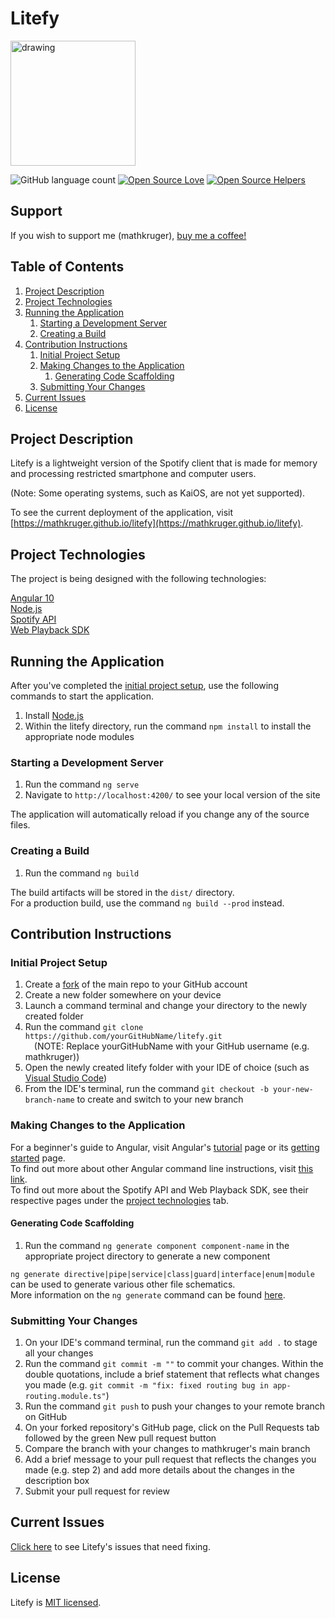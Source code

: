 # Litefy

<img src="src/assets/logo.png" alt="drawing" width="200"/>

![GitHub language count](https://img.shields.io/github/languages/count/mathkruger/litefy)
[![Open Source Love](https://firstcontributions.github.io/open-source-badges/badges/open-source-v1/open-source.svg)](https://github.com/firstcontributions/open-source-badges)
[![Open Source Helpers](https://www.codetriage.com/mathkruger/litefy/badges/users.svg)](https://www.codetriage.com/mathkruger/litefy)

## Support <a name="support"></a>

If you wish to support me (mathkruger), <a href="https://www.buymeacoffee.com/mathkruger">buy me a coffee!</a>

## Table of Contents
1. [Project Description](#description)
2. [Project Technologies](#technologies)
3. [Running the Application](#application)
    1. [Starting a Development Server](#application1)
    2. [Creating a Build](#application2)
4. [Contribution Instructions](#contribution)
    1. [Initial Project Setup](#contribution1)
    2. [Making Changes to the Application](#contribution2)
        1. [Generating Code Scaffolding](#contribution2.1)
    3. [Submitting Your Changes](#contribution3)
5. [Current Issues](#issues)
6. [License](#license)

## Project Description <a name="description"></a>
Litefy is a lightweight version of the Spotify client that is made for memory and processing restricted smartphone and computer users.        

(Note: Some operating systems, such as KaiOS, are not yet supported).    

To see the current deployment of the application, visit [https://mathkruger.github.io/litefy](https://mathkruger.github.io/litefy).

## Project Technologies <a name="technologies"></a>
The project is being designed with the following technologies:

[Angular 10](https://angular.io)     
[Node.js](https://nodejs.org/en/)     
[Spotify API](https://developer.spotify.com/documentation/web-api/reference-beta/)     
[Web Playback SDK](https://developer.spotify.com/documentation/web-playback-sdk/quick-start/)     

## Running the Application <a name="application"></a>

After you've completed the [initial project setup](#contribution1), use the following commands to start the application.

1. Install [Node.js](https://nodejs.org/en/)
2. Within the litefy directory, run the command `npm install` to install the appropriate node modules

### Starting a Development Server <a name="application1"></a>

1. Run the command `ng serve`
2. Navigate to `http://localhost:4200/` to see your local version of the site

The application will automatically reload if you change any of the source files.

### Creating a Build <a name="application2"></a>

1. Run the command `ng build`     

The build artifacts will be stored in the `dist/` directory.     
For a production build, use the command `ng build --prod` instead.

## Contribution Instructions <a name="contribution"></a>

### Initial Project Setup <a name="contribution1"></a>

1. Create a [fork](https://github.com/mathkruger/litefy/fork) of the main repo to your GitHub account       
2. Create a new folder somewhere on your device
3. Launch a command terminal and change your directory to the newly created folder
4. Run the command `git clone https://github.com/yourGitHubName/litefy.git`       
    &emsp;(NOTE: Replace yourGitHubName with your GitHub username (e.g. mathkruger))
5. Open the newly created litefy folder with your IDE of choice (such as [Visual Studio Code](https://code.visualstudio.com/))     
6. From the IDE's terminal, run the command `git checkout -b your-new-branch-name` to create and switch to your new branch

### Making Changes to the Application <a name="contribution2"></a>

For a beginner's guide to Angular, visit Angular's [tutorial](https://angular.io/tutorial/tour-of-heroes) page or its [getting started](https://angular.io/start) page.      
To find out more about other Angular command line instructions, visit [this link](https://angular.io/cli).         
To find out more about the Spotify API and Web Playback SDK, see their respective pages under the [project technologies](#technologies) tab.     

#### Generating Code Scaffolding <a name="contribution2.1"></a>

1. Run the command `ng generate component component-name` in the appropriate project directory to generate a new component

`ng generate directive|pipe|service|class|guard|interface|enum|module` can be used to generate various other file schematics.      
More information on the `ng generate` command can be found [here](https://angular.io/cli/generate).

### Submitting Your Changes <a name="contribution3"></a>

1. On your IDE's command terminal, run the command `git add .` to stage all your changes      
2. Run the command `git commit -m ""` to commit your changes. Within the double quotations, include a brief statement that reflects what changes you made (e.g. `git commit -m "fix: fixed routing bug in app-routing.module.ts"`)
3. Run the command `git push` to push your changes to your remote branch on GitHub
4. On your forked repository's GitHub page, click on the Pull Requests tab followed by the green New pull request button
5. Compare the branch with your changes to mathkruger's main branch
6. Add a brief message to your pull request that reflects the changes you made (e.g. step 2) and add more details about the changes in the description box
7. Submit your pull request for review    

## Current Issues <a name="issues"></a>

[Click here](https://github.com/mathkruger/litefy/issues) to see Litefy's issues that need fixing.

## License <a name="license"></a>

Litefy is [MIT licensed](./LICENSE).
